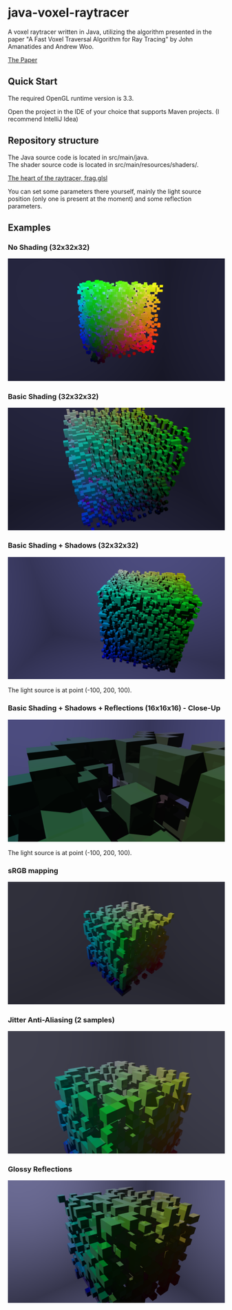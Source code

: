 # java-voxel-raytracer

A voxel raytracer written in Java, utilizing the algorithm presented in the paper 
"A Fast Voxel Traversal Algorithm for Ray Tracing" by John Amanatides and Andrew Woo. 

[The Paper](http://www.cse.yorku.ca/~amana/research/grid.pdf)

## Quick Start

The required OpenGL runtime version is 3.3.

Open the project in the IDE of your choice that supports Maven projects. (I recommend IntelliJ Idea)

## Repository structure

The Java source code is located in src/main/java. <br>
The shader source code is located in src/main/resources/shaders/. <br>

[The heart of the raytracer, frag.glsl](src/main/resources/shaders/frag.glsl)

You can set some parameters there yourself, mainly the light source position (only one is
present at the moment) and some reflection parameters.

## Examples

### No Shading (32x32x32)
![](screenshots/grid-32x32x32.png)

### Basic Shading (32x32x32)
![](screenshots/grid-32x32x32-shaded.png)

### Basic Shading + Shadows (32x32x32)
![](screenshots/grid-32x32x32-shadows.png)

The light source is at point (-100, 200, 100).

### Basic Shading + Shadows + Reflections (16x16x16) - Close-Up
![](screenshots/grid-16x16x16-reflections-closeup.png)

The light source is at point (-100, 200, 100).

### sRGB mapping
![](screenshots/grid-16x16x16-sRGB.png)

### Jitter Anti-Aliasing (2 samples)
![](screenshots/grid-16x16x16-jitter-anti-aliasing.png)

### Glossy Reflections
![](screenshots/grid-16x16x16-glossy-reflections.png)